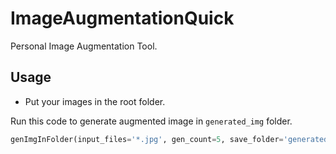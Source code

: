 # ImageAugmentationQuick
Personal Image Augmentation Tool.

## Usage

* Put your images in the root folder.

Run this code to generate augmented image in `generated_img` folder.
```python
genImgInFolder(input_files='*.jpg', gen_count=5, save_folder='generated_img')
```

